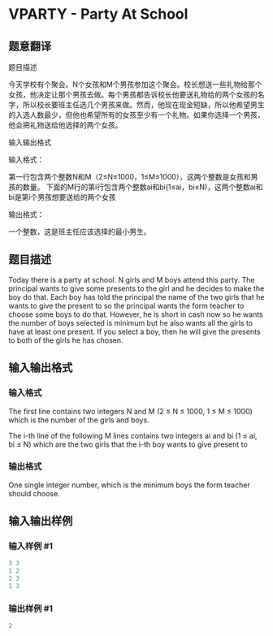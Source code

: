 # VPARTY - Party At School

## 题意翻译

题目描述

今天学校有个聚会。N个女孩和M个男孩参加这个聚会。校长想送一些礼物给那个女孩，他决定让那个男孩去做。每个男孩都告诉校长他要送礼物给的两个女孩的名字，所以校长要班主任选几个男孩来做。然而，他现在现金短缺，所以他希望男生的入选人数最少，但他也希望所有的女孩至少有一个礼物。如果你选择一个男孩，他会把礼物送给他选择的两个女孩。

输入输出格式

输入格式：

第一行包含两个整数N和M（2≤N≤1000，1≤M≤1000），这两个整数是女孩和男孩的数量。 下面的M行的第i行包含两个整数ai和bi(1≤ai，bi≤N)，这两个整数ai和bi是第i个男孩想要送给的两个女孩

输出格式：

一个整数，这是班主任应该选择的最小男生。

## 题目描述

Today there is a party at school. N girls and M boys attend this party. The principal wants to give some presents to the girl and he decides to make the boy do that. Each boy has told the principal the name of the two girls that he wants to give the present to so the principal wants the form teacher to choose some boys to do that. However, he is short in cash now so he wants the number of boys selected is minimum but he also wants all the girls to have at least one present. If you select a boy, then he will give the presents to both of the girls he has chosen.

## 输入输出格式

### 输入格式

The first line contains two integers N and M (2 ≤ N ≤ 1000, 1 ≤ M ≤ 1000) which is the number of the girls and boys.

The i-th line of the following M lines contains two integers ai and bi (1 ≤ ai, bi ≤ N) which are the two girls that the i-th boy wants to give present to

### 输出格式

One single integer number, which is the minimum boys the form teacher should choose.

## 输入输出样例

### 输入样例 #1

```cpp
3 3
1 2
2 3
1 3
```


### 输出样例 #1

```cpp
2
```


